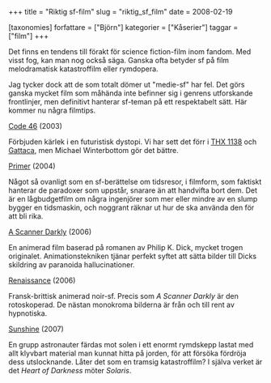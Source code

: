 +++
title = "Riktig sf-film"
slug = "riktig_sf_film"
date = 2008-02-19

[taxonomies]
forfattare = ["Björn"]
kategorier = ["Kåserier"]
taggar = ["film"]
+++

Det finns en tendens till förakt för science fiction-film inom fandom. Med visst fog, kan man nog också säga. Ganska ofta betyder sf på film melodramatisk katastroffilm eller rymdopera.

Jag tycker dock att de som totalt dömer ut "medie-sf" har fel. Det görs ganska mycket film som måhända inte befinner sig i genrens utforskande frontlinjer, men definitivt hanterar sf-teman på ett respektabelt sätt. Här kommer nu några filmtips.

[Code 46](http://imdb.com/title/tt0345061) (2003)

Förbjuden kärlek i en futuristisk dystopi. Vi har sett det förr i [THX 1138](http://imdb.com/title/tt0066434) och [Gattaca](http://imdb.com/title/tt0119177), men Michael Winterbottom gör det bättre.

[Primer](http://imdb.com/title/tt0390384) (2004)

Något så ovanligt som en sf-berättelse om tidsresor, i filmform, som faktiskt hanterar de paradoxer som uppstår, snarare än att handvifta bort dem. Det är en lågbudgetfilm om några ingenjörer som mer eller mindre av en slump bygger en tidsmaskin, och noggrant räknar ut hur de ska använda den för att bli rika.

[A Scanner Darkly](http://imdb.com/title/tt0405296) (2006)

En animerad film baserad på romanen av Philip K. Dick, mycket trogen originalet. Animationstekniken tjänar perfekt syftet att sätta bilder till Dicks skildring av paranoida hallucinationer.

[Renaissance](http://imdb.com/title/tt0386741) (2006)

Fransk-brittisk animerad noir-sf. Precis som <em>A Scanner Darkly</em> är den rotoskoperad. De nästan monokroma bilderna är från och till rent av hypnotiska.

[Sunshine](http://imdb.com/title/tt0448134) (2007)

En grupp astronauter färdas mot solen i ett enormt rymdskepp lastat med allt klyvbart material man kunnat hitta på jorden, för att försöka fördröja dess utslocknande. Låter det som en tramsig katastroffilm? I själva verket är det <em>Heart of Darkness</em> möter _Solaris_.
